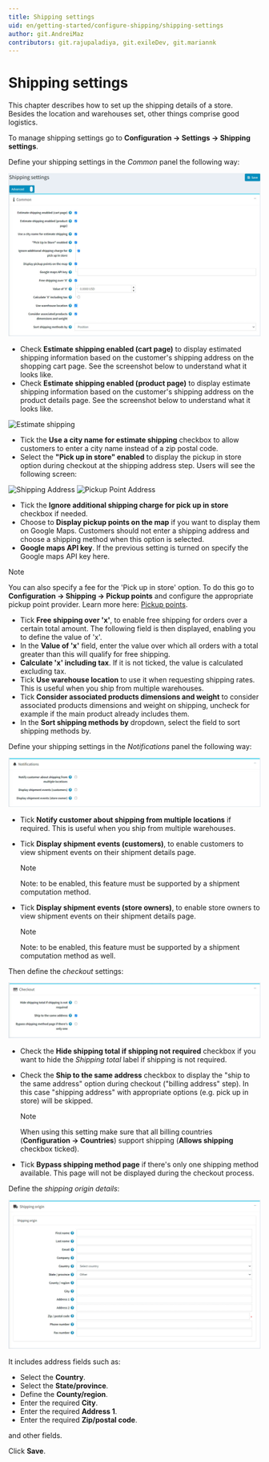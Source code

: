 ```yaml
---
title: Shipping settings
uid: en/getting-started/configure-shipping/shipping-settings
author: git.AndreiMaz
contributors: git.rajupaladiya, git.exileDev, git.mariannk
---
```


# Shipping settings

This chapter describes how to set up the shipping details of a store. Besides the location and warehouses set, other things comprise good logistics.

To manage shipping settings go to **Configuration → Settings → Shipping settings**.

Define your shipping settings in the *Common* panel the following way:

![Shipping Settings](_static/shipping-settings/shipping-settings-common.jpg)

* Check **Estimate shipping enabled (cart page)** to display estimated shipping information based on the customer's shipping address on the shopping cart page. See the screenshot below to understand what it looks like.
* Check **Estimate shipping enabled (product page)** to display estimate shipping information based on the customer's shipping address on the product details page. See the screenshot below to understand what it looks like.

![Estimate shipping](_static/shipping-settings/estimate-shipping.png)

* Tick the **Use a city name for estimate shipping** checkbox to allow customers to enter a city name instead of a zip postal code.
* Select the **"Pick up in store" enabled** to display the pickup in store option during checkout at the shipping address step. Users will see the following screen:

![Shipping Address](_static/shipping-settings/shipping-address.png) ![Pickup Point Address](_static/shipping-settings/Pickup-Point-address.png)

* Tick the **Ignore additional shipping charge for pick up in store** checkbox if needed.
* Choose to **Display pickup points on the map** if you want to display them on Google Maps. Customers should not enter a shipping address and choose a shipping method when this option is selected.
* **Google maps API key**. If the previous setting is turned on specify the Google maps API key here.

> [!Note]
>
> You can also specify a fee for the 'Pick up in store' option. To do this go to **Configuration → Shipping → Pickup points** and configure the appropriate pickup point provider. Learn more here: [Pickup points](xref:en/getting-started/configure-shipping/advanced-configuration/pickup-points).

* Tick **Free shipping over 'x'**, to enable free shipping for orders over a certain total amount. The following field is then displayed, enabling you to define the value of 'x'.
* In the **Value of 'x'** field, enter the value over which all orders with a total greater than this will qualify for free shipping.
* **Calculate 'x' including tax**. If it is not ticked, the value is calculated excluding tax.
* Tick **Use warehouse location** to use it when requesting shipping rates. This is useful when you ship from multiple warehouses.
* Tick **Consider associated products dimensions and weight** to consider associated products dimensions and weight on shipping, uncheck for example if the main product already includes them.
* In the **Sort shipping methods by** dropdown, select the field to sort shipping methods by.

Define your shipping settings in the *Notifications* panel the following way:

![Shipping Settings notifications](_static/shipping-settings/shipping-settings-notifications.jpg)

* Tick **Notify customer about shipping from multiple locations** if required. This is useful when you ship from multiple warehouses.
* Tick **Display shipment events (customers)**, to enable customers to view shipment events on their shipment details page.

    > [!NOTE]
    >
    >   Note: to be enabled, this feature must be supported by a shipment computation method.

* Tick **Display shipment events (store owners)**, to enable store owners to view shipment events on their shipment details page.
    > [!NOTE]
    >
    >   Note: to be enabled, this feature must be supported by a shipment computation method as well.

Then define the *checkout* settings:

![Shipping Settings checkout](_static/shipping-settings/shipping-settings-checkout.jpg)

* Check the **Hide shipping total if shipping not required** checkbox if you want to hide the *Shipping total* label if shipping is not required.
* Check the **Ship to the same address** checkbox to display the "ship to the same address" option during checkout ("billing address" step). In this case "shipping address" with appropriate options (e.g. pick up in store) will be skipped.

    > [!NOTE]
    >
    > When using this setting make sure that all billing countries (**Configuration → Countries**) support shipping (**Allows shipping** checkbox ticked).

* Tick **Bypass shipping method page** if there's only one shipping method available. This page will not be displayed during the checkout process.

Define the *shipping origin details*:

![Shipping Settings origin](_static/shipping-settings/shipping-settings-origin.jpg)

It includes address fields such as:

* Select the **Country**.
* Select the **State/province**.
* Define the **County/region**.
* Enter the required **City**.
* Enter the required **Address 1**.
* Enter the required **Zip/postal code**.

and other fields.

Click **Save**.
